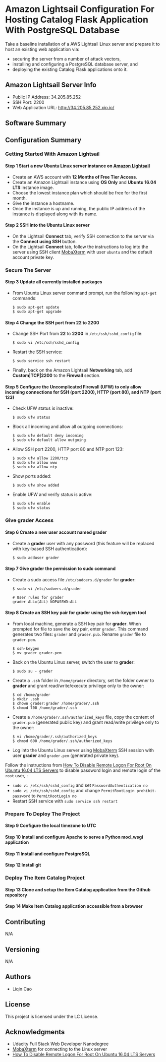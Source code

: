 # Amazon Lightsail Configuration For Hosting Catalog Flask Application With PostgreSQL Database

Take a baseline installation of a AWS Lightsail Linux server and prepare it to host an existing web application via:
* securing the server from a number of attack vectors,
* installing and configuring a PostgreSQL database server, and 
* deploying the existing Catalog Flask applications onto it.

## Amazon Lightsail Server Info
* Public IP Address: 34.205.85.252
* SSH Port: 2200
* Web Application URL: http://34.205.85.252.xip.io/

## Software Summary

## Configuration Summary

### Getting Started With Amazon Lightsail
#### Step 1 Start a new Ubuntu Linux server instance on [Amazon Lightsail](https://lightsail.aws.amazon.com)
* Create an AWS account with **12 Months of Free Tier Access**.
* Create an Amazon Lightsail instance using **OS Only** and **Ubuntu 16.04 LTS** instance image.
* Choose the lowest instance plan which should be free for the first month.
* Give the instance a hostname.
* Once the instance is up and running, the public IP address of the instance is displayed along with its name.

#### Step 2 SSH into the Ubuntu Linux server
* On the Lightsail **Connect** tab, verify SSH connection to the server via the **Connect using SSH** button.
* On the Lightsail **Connect** tab, follow the instructions to log into the server using SSH client [MobaXterm](https://mobaxterm.mobatek.net/) with user `ubuntu` and the default account private key.


### Secure The Server
#### Step 3 Update all currently installed packages
* From Ubuntu Linux server command prompt, run the following `apt-get` commands:

      $ sudo apt-get update
      $ sudo apt-get upgrade

#### Step 4 Change the SSH port from 22 to 2200
* Change SSH Port from **22** to **2200** in `/etc/ssh/sshd_config` file:
      
      $ sudo vi /etc/ssh/sshd_config
      
* Restart the SSH service:

      $ sudo service ssh restart 
      
* Finally, back on the Amazon Lightsail **Networking** tab, add **Custom|TCP|2200** to the **Firewall** section.

#### Step 5  Configure the Uncomplicated Firewall (UFW) to only allow incoming connections for SSH (port 2200), HTTP (port 80), and NTP (port 123)
* Check UFW status is inactive:
      
      $ sudo ufw status
      
* Block all incoming and allow all outgoing connections:

      $ sudo ufw default deny incoming
      $ sudo ufw default allow outgoing
 
* Allow SSH port 2200, HTTP port 80 and NTP port 123:

      $ sudo ufw allow 2200/tcp
      $ sudo ufw allow www
      $ sudo ufw allow ntp
      
* Show ports added:

      $ sudo ufw show added
      
* Enable UFW and verify status is active:

      $ sudo ufw enable
      $ sudo ufw status


### Give grader Access
#### Step 6 Create a new user account named grader
* Create a **grader** user with any password (this feature will be replaced with key-based SSH authentication):

      $ sudo adduser grader

#### Step 7 Give grader the permission to sudo command
* Create a sudo access file `/etc/sudoers.d/grader` for **grader**:

      $ sudo vi /etc/sudoers.d/grader
   
      # User rules for grader
      grader ALL=(ALL) NOPASSWD:ALL

#### Step 8 Create an SSH key pair for grader using the ssh-keygen tool
* From local machine, generate a SSH key pair for **grader**.  When prompted for file to save the key pair, enter `grader`.  This command generates two files: `grader` and `grader.pub`. Rename `grader` file to `grader.pem`.
 
      $ ssh-keygen
      $ mv grader grader.pem
 
* Back on the Ubuntu Linux server, switch the user to **grader**:

      $ sudo su - grader
      
* Create a `.ssh` folder in `/home/grader` directory, set the folder owner to **grader** and grant read/write/execute privilege only to the owner:

      $ cd /home/grader
      $ mkdir .ssh
      $ chown grader:grader /home/grader/.ssh
      $ chmod 700 /home/grader/.ssh
      
* Create a `/home/grader/.ssh/authorized_keys` file, copy the content of `grader.pub` (generated public key) and grant read/write privilege only to the owner:

      $ vi /home/grader/.ssh/authorized_keys
      $ chmod 600 /home/grader/.ssh/authorized_keys

* Log into the Ubuntu Linux server using [MobaXterm](https://mobaxterm.mobatek.net/) SSH session with user **grader** and `grader.pem` (generated private key).

Follow the instructions from [How To Disable Remote Logon For Root On Ubuntu 16.04 LTS Servers](https://websiteforstudents.com/how-to-disable-remote-logon-for-root-on-ubuntu-16-04-lts-servers/) to disable password login and remote login of the `root` user, :
* `sudo vi /etc/ssh/sshd_config` and set `PasswordAuthentication no`
* `sudo vi /etc/ssh/sshd_config` and change `PermitRootLogin prohibit-password` to `PermitRootLogin no`
* Restart SSH service with `sudo service ssh restart`

### Prepare To Deploy The Project
#### Step 9 Configure the local timezone to UTC
#### Step 10 Install and configure Apache to serve a Python mod_wsgi application
#### Step 11 Install and configure PostgreSQL
#### Step 12 Install git

### Deploy The Item Catalog Project
#### Step 13 Clone and setup the Item Catalog application from the Github repository
#### Step 14 Make Item Catalog application accessible from a browser 

## Contributing

N/A

## Versioning

N/A

## Authors

* Liqin Cao

## License

This project is licensed under the LC License.

## Acknowledgments

* Udacity Full Stack Web Developer Nanodegree
* [MobaXterm](https://mobaxterm.mobatek.net/) for connecting to the Linux server
* [How To Disable Remote Logon For Root On Ubuntu 16.04 LTS Servers](https://websiteforstudents.com/how-to-disable-remote-logon-for-root-on-ubuntu-16-04-lts-servers/)
